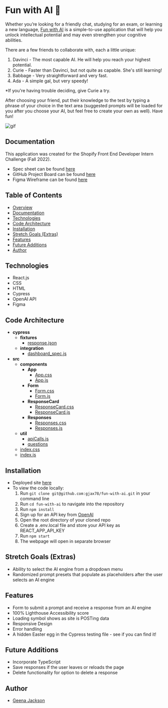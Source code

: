 # Fun with AI 🤖

Whether you’re looking for a friendly chat, studying for an exam, or learning a new language, [Fun with AI](https://fun-with-ai-gjax78.netlify.app/) is a simple-to-use application that will help you unlock intellectual potential and may even strengthen your cognitive abilities.

There are a few friends to collaborate with, each a little unique:

1. Davinci - The most capable AI. He will help you reach your highest potential.
2. Curie - Faster than Davinci, but not quite as capable. She's still learning!
3. Babbage - Very straightforward and very fast.
4. Ada - A simple gal, but very speedy!

*If you're having trouble deciding, give Curie a try. 
    
After choosing your friend, put their knowledge to the test by typing a phrase of your choice in the text area (suggested prompts will be loaded for you after you choose your AI, but feel free to create your own as well). Have fun!

![gif](https://user-images.githubusercontent.com/88151743/168497487-f710d064-cea4-4e8b-a893-cb8c11ddb089.gif)

## Documentation
This application was created for the Shopify Front End Developer Intern Challenge (Fall 2022).

- Spec sheet can be found [here](https://docs.google.com/document/d/1O7mCynsz_cBXkEaCFGSZAuvAOY84QVq35l20xJwjOYg/edit)
- GitHub Project Board can be found [here](https://github.com/gjax78/fun-with-ai/projects/1)
- Figma Wireframe can be found [here](https://www.figma.com/file/k2eSKiDGoleYgaNMvT83GS/FUN-WITH-GPT-%7C-SHOPIFY-FALL-2022?node-id=0%3A1)

## Table of Contents
- [Overview](#fun-with-ai-🤖)  
- [Documentation](#documentation)
- [Technologies](#technologies)
- [Code Architecture](#code-architecture)
- [Installation](#installation)
- [Stretch Goals (Extras)](#stretch-goals-extras)
- [Features](#features)
- [Future Additions](#future-additions)
- [Author](#author)

## Technologies
- React.js
- CSS
- HTML
- Cypress
- OpenAI API
- Figma

## Code Architecture
  - __cypress__
    - __fixtures__
      - [response.json](cypress/fixtures/response.json)
    - __integration__
      - [dashboard_spec.js](cypress/integration/dashboard_spec.js)
  - __src__
    - __components__
      - __App__
        - [App.css](src/App/App.css)
        - [App.js](src/App/App.js)
      - __Form__
        - [Form.css](src/components/Form/Form.css)
        - [Form.js](src/components/Form/Form.js)
      - __ResponseCard__
        - [ResponseCard.css](src/components/ResponseCard/ResponseCard.css)
        - [ResponseCard.js](src/components/ResponseCard/ResponseCard.js)
      - __Responses__
        - [Responses.css](src/components/Responses/Responses.css)
        - [Responses.js](src/components/Responses/Responses.js)
    - __util__
        - [apiCalls.js](src/apiCalls.js)
        - [questions](src/questions.js)
    - [index.css](src/index.css)
    - [index.js](src/index.js)

## Installation
- Deployed site [here](https://fun-with-ai-gjax78.netlify.app/)
- To view the code locally:
  1. Run `git clone git@github.com:gjax78/fun-with-ai.git` in your command line
  2. Run `cd fun-with-ai` to navigate into the repository
  3. Run `npm install`
  4. Sign up for an API key from [OpenAI](https://beta.openai.com/signup)
  5. Open the root directory of your cloned repo
  6. Create a .env.local file and store your API key as REACT_APP_API_KEY
  7. Run `npm start`
  8. The webpage will open in separate browser

## Stretch Goals (Extras)
- Ability to select the AI engine from a dropdown menu
- Randomized prompt presets that populate as placeholders after the user selects an AI engine

## Features
- Form to submit a prompt and receive a response from an AI engine
- 100% Lighthouse Accessibility score
- Loading symbol shows as site is POSTing data
- Responsive Design
- Error handling
- A hidden Easter egg in the Cypress testing file - see if you can find it!

## Future Additions
- Incorporate TypeScript
- Save responses if the user leaves or reloads the page
- Delete functionality for option to delete a response

## Author
- [Geena Jackson](https://github.com/gjax78)